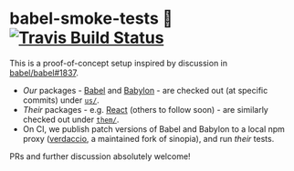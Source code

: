 # babel-smoke-tests 🌋 [![Travis Build Status](https://travis-ci.org/motiz88/babel-smoke-tests.svg?branch=master)](https://travis-ci.org/motiz88/babel-smoke-tests)


This is a proof-of-concept setup inspired by discussion in [babel/babel#1837](https://github.com/babel/babel/issues/1837).

* _Our_ packages - [Babel](https://github.com/babel/babel/) and [Babylon](https://github.com/babel/babylon/) - are checked out (at specific commits) under [`us/`](https://github.com/motiz88/babel-smoke-tests/tree/master/us).
* _Their_ packages - e.g. [React](https://github.com/facebook/react/) (others to follow soon) - are similarly checked out under [`them/`](https://github.com/motiz88/babel-smoke-tests/tree/master/them).
* On CI, we publish patch versions of Babel and Babylon to a local npm proxy ([verdaccio](https://github.com/verdaccio/verdaccio), a maintained fork of sinopia), and run _their_ tests.

PRs and further discussion absolutely welcome!
